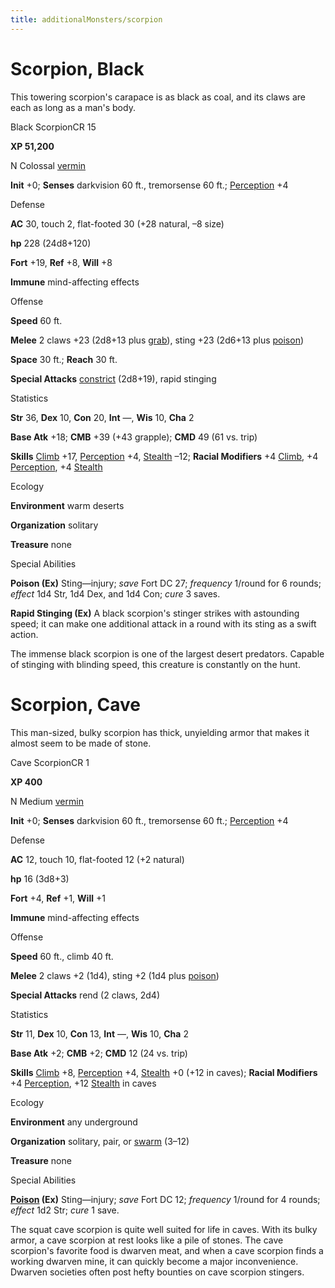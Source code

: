 ```yaml
---
title: additionalMonsters/scorpion
---
```

# Scorpion, Black 

This towering scorpion's carapace is as black as coal, and its claws are each as long as a man's body.

Black ScorpionCR 15

**XP 51,200**

N Colossal [vermin](monsters/creatureTypes.md#_vermin)

**Init** +0; **Senses** darkvision 60 ft., tremorsense 60 ft.; [Perception](additionalMonsters/../skills/perception.md#_perception) +4

Defense

**AC** 30, touch 2, flat-footed 30 (+28 natural, –8 size)

**hp** 228 (24d8+120)

**Fort** +19, **Ref** +8, **Will** +8

**Immune** mind-affecting effects

Offense

**Speed** 60 ft.

**Melee** 2 claws +23 (2d8+13 plus [grab](monsters/universalMonsterRules.md#_grab)), sting +23 (2d6+13 plus [poison](monsters/universalMonsterRules.md#_poison-(ex-or-su)))

**Space** 30 ft.; **Reach** 30 ft.

**Special Attacks** [constrict](monsters/universalMonsterRules.md#_constrict) (2d8+19), rapid stinging

Statistics

**Str** 36, **Dex** 10, **Con** 20, **Int** —, **Wis** 10, **Cha** 2

**Base Atk** +18; **CMB** +39 (+43 grapple); **CMD** 49 (61 vs. trip)

**Skills** [Climb](additionalMonsters/../skills/climb.md#_climb) +17, [Perception](additionalMonsters/../skills/perception.md#_perception) +4, [Stealth](additionalMonsters/../skills/stealth.md#_stealth) –12; **Racial Modifiers** +4 [Climb](additionalMonsters/../skills/climb.md#_climb), +4 [Perception](additionalMonsters/../skills/perception.md#_perception), +4 [Stealth](additionalMonsters/../skills/stealth.md#_stealth)

Ecology

**Environment** warm deserts

**Organization** solitary

**Treasure** none

Special Abilities

**Poison (Ex)** Sting—injury; _save_ Fort DC 27; _frequency_ 1/round for 6 rounds; _effect_ 1d4 Str, 1d4 Dex, and 1d4 Con; _cure_ 3 saves.

**Rapid Stinging (Ex)** A black scorpion's stinger strikes with astounding speed; it can make one additional attack in a round with its sting as a swift action.

The immense black scorpion is one of the largest desert predators. Capable of stinging with blinding speed, this creature is constantly on the hunt.

# Scorpion, Cave

This man-sized, bulky scorpion has thick, unyielding armor that makes it almost seem to be made of stone.

Cave ScorpionCR 1

**XP 400**

N Medium [vermin](monsters/creatureTypes.md#_vermin)

**Init** +0; **Senses** darkvision 60 ft., tremorsense 60 ft.; [Perception](additionalMonsters/../skills/perception.md#_perception) +4

Defense

**AC** 12, touch 10, flat-footed 12 (+2 natural)

**hp** 16 (3d8+3)

**Fort** +4, **Ref** +1, **Will** +1

**Immune** mind-affecting effects

Offense

**Speed** 60 ft., climb 40 ft.

**Melee** 2 claws +2 (1d4), sting +2 (1d4 plus [poison](monsters/universalMonsterRules.md#_poison-(ex-or-su)))

**Special Attacks** rend (2 claws, 2d4)

Statistics

**Str** 11, **Dex** 10, **Con** 13, **Int** —, **Wis** 10, **Cha** 2

**Base Atk** +2; **CMB** +2; **CMD** 12 (24 vs. trip)

**Skills** [Climb](additionalMonsters/../skills/climb.md#_climb) +8, [Perception](additionalMonsters/../skills/perception.md#_perception) +4, [Stealth](additionalMonsters/../skills/stealth.md#_stealth) +0 (+12 in caves); **Racial Modifiers** +4 [Perception](additionalMonsters/../skills/perception.md#_perception), +12 [Stealth](additionalMonsters/../skills/stealth.md#_stealth) in caves

Ecology

**Environment** any underground

**Organization** solitary, pair, or [swarm](monsters/creatureTypes.md#_swarm-subtype) (3–12)

**Treasure** none

Special Abilities

**[Poison](monsters/universalMonsterRules.md#_poison-(ex-or-su)) (Ex)** Sting—injury; _save_ Fort DC 12; _frequency_ 1/round for 4 rounds; _effect_ 1d2 Str; _cure_ 1 save.

The squat cave scorpion is quite well suited for life in caves. With its bulky armor, a cave scorpion at rest looks like a pile of stones. The cave scorpion's favorite food is dwarven meat, and when a cave scorpion finds a working dwarven mine, it can quickly become a major inconvenience. Dwarven societies often post hefty bounties on cave scorpion stingers.


